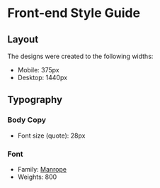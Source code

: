 # Front-end Style Guide

## Layout

The designs were created to the following widths:

- Mobile: 375px
- Desktop: 1440px



## Typography

### Body Copy

- Font size (quote): 28px

### Font

- Family: [Manrope](https://fonts.google.com/specimen/Manrope)
- Weights: 800
